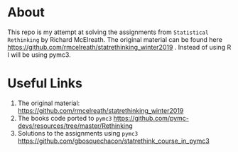 # About
This repo is my attempt at solving the assignments from `Statistical Rethinking`
by Richard McElreath. The original material can be found here
https://github.com/rmcelreath/statrethinking_winter2019 . Instead of
using R I will be using pymc3.

# Useful Links
1. The original material: https://github.com/rmcelreath/statrethinking_winter2019 
2. The books code ported to `pymc3` https://github.com/pymc-devs/resources/tree/master/Rethinking
3. Solutions to the assignments using `pymc3` https://github.com/gbosquechacon/statrethink_course_in_pymc3 
